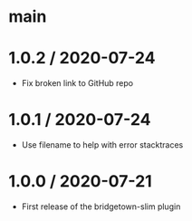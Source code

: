 # main

# 1.0.2 / 2020-07-24

* Fix broken link to GitHub repo

# 1.0.1 / 2020-07-24

* Use filename to help with error stacktraces

# 1.0.0 / 2020-07-21

* First release of the bridgetown-slim plugin
